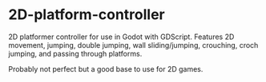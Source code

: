 # 2D-platform-controller
2D platformer controller for use in Godot with GDScript. Features 2D movement, jumping, double jumping, wall sliding/jumping, crouching, croch jumping, and passing through platforms.

Probably not perfect but a good base to use for 2D games.
